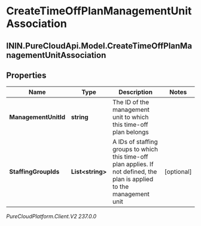 # CreateTimeOffPlanManagementUnitAssociation

## ININ.PureCloudApi.Model.CreateTimeOffPlanManagementUnitAssociation

## Properties

|Name | Type | Description | Notes|
|------------ | ------------- | ------------- | -------------|
| **ManagementUnitId** | **string** | The ID of the management unit to which this time-off plan belongs | |
| **StaffingGroupIds** | **List&lt;string&gt;** | A IDs of staffing groups to which this time-off plan applies. If not defined, the plan is applied to the management unit | [optional] |



_PureCloudPlatform.Client.V2 237.0.0_

